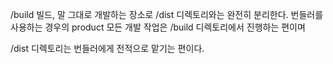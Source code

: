 /build
빌드, 말 그대로 개발하는 장소로 /dist 디렉토리와는 완전히 분리한다.
번들러를 사용하는 경우의 product 모든 개발 작업은 /build 디렉토리에서 진행하는 편이며

/dist 디렉토리는 번들러에게 전적으로 맡기는 편이다.
